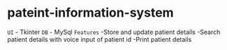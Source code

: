 # pateint-information-system
`UI`  - Tkinter
`DB`  - MySql
`Features`
-Store and update patient details 
-Search patient details with voice input of patient id
-Print patient details

